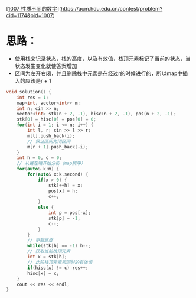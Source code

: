 [[1007 性质不同的数字](https://acm.hdu.edu.cn/contest/problem?cid=1174&pid=1007)](https://acm.hdu.edu.cn/contest/problem?cid=1174&pid=1007)

# 思路：

- 使用栈来记录状态，栈的高度，以及有效值，栈顶元素标记了当前的状态，当状态发生变化就使答案增加
- 区间为左开右闭，并且删除栈中元素是在经过r的时候进行的，所以map中插入的应该是r + 1

```cpp
void solution() {
    int res = 1;
    map<int, vector<int>> m;
    int n; cin >> n;
    vector<int> stk(n + 2, -1), hisc(n + 2, -1), pos(n + 2, -1);
    stk[0] = hisc[0] = pos[0] = 0;
    for(int i = 1; i <= n; i++) {
        int l, r; cin >> l >> r;
        m[l].push_back(i);
        // 保证区间为闭区间
        m[r + 1].push_back(-i);
    }
    int h = 0, c = 0;
    // 从最左端开始分析（map排序）
    for(auto& k:m) {
        for(auto& x:k.second) {
            if(x > 0) {
                stk[++h] = x;
                pos[x] = h;
                c++;
            }
            else {
                int p = pos[-x];
                stk[p] = -1;
                c--;
            }
        }
        // 更新高度
        while(stk[h] == -1) h--;
        // 获取当前栈顶元素
        int x = stk[h];
        // 比较栈顶元素相同时的有效值
        if(hisc[x] != c) res++;
        hisc[x] = c;
    }
    cout << res << endl;
}
```
